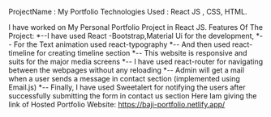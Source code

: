 ProjectName : My Portfolio
Technologies Used : React JS , CSS, HTML.

I have worked on My Personal Portfolio Project in React JS. 
Features Of The Project:
*--I have used React -Bootstrap,Material Ui for the development,
*-- For the Text animation used react-typography
*-- And then used react-timeline for creating timeline section
*-- This website is responsive and suits for the major media screens
*-- I have used react-router for navigating between the webpages without any reloading 
*-- Admin will get a mail when a user sends a message in contact section (implemented using Email.js)
*-- Finally, I have used Sweetalert for notifying the users after successfully submitting the form in contact us section
Here Iam giving the link of Hosted Portfolio Website: https://baji-portfolio.netlify.app/
